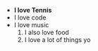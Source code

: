 - **I love Tennis**
- I love code
- I love music
   1. I also love food
   2. I love a lot of things yo
